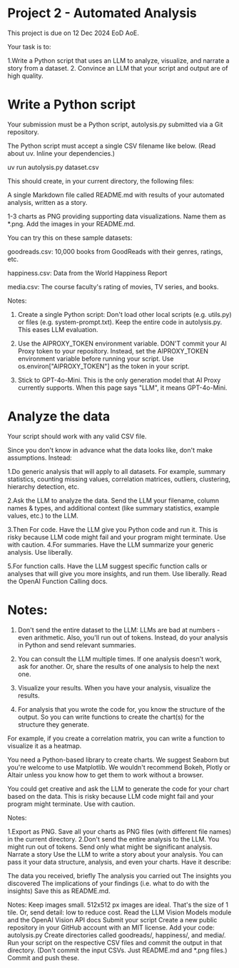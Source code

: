 # Project 2 - Automated Analysis
This project is due on 12 Dec 2024 EoD AoE.

Your task is to:

1.Write a Python script that uses an LLM to analyze, visualize, and narrate a story from a dataset.
2. Convince an LLM that your script and output are of high quality.

# Write a Python script
Your submission must be a Python script, autolysis.py submitted via a Git repository.

The Python script must accept a single CSV filename like below. (Read about uv. Inline your dependencies.)

uv run autolysis.py dataset.csv

This should create, in your current directory, the following files:

A single Markdown file called README.md with results of your automated analysis, written as a story.

1-3 charts as PNG providing supporting data visualizations. Name them as *.png. Add the images in your README.md.

You can try this on these sample datasets:

goodreads.csv: 10,000 books from GoodReads with their genres, ratings, etc.

happiness.csv: Data from the World Happiness Report

media.csv: The course faculty's rating of movies, TV series, and books.

Notes:

1. Create a single Python script: Don't load other local scripts (e.g. utils.py) or files (e.g. system-prompt.txt). Keep the entire code in autolysis.py. This eases LLM evaluation.

2. Use the AIPROXY_TOKEN environment variable. DON'T commit your AI Proxy token to your repository. Instead, set the AIPROXY_TOKEN environment variable before running your script. Use os.environ["AIPROXY_TOKEN"] as the token in your script.

3. Stick to GPT-4o-Mini. This is the only generation model that AI Proxy currently supports. When this page says "LLM", it means GPT-4o-Mini.

   
# Analyze the data
Your script should work with any valid CSV file.

Since you don't know in advance what the data looks like, don't make assumptions. Instead:

1.Do generic analysis that will apply to all datasets. For example, summary statistics, counting missing values, correlation matrices, outliers, clustering, hierarchy detection, etc.

2.Ask the LLM to analyze the data. Send the LLM your filename, column names & types, and additional context (like summary statistics, example values, etc.) to the LLM. 

3.Then For code. Have the LLM give you Python code and run it. This is risky because LLM code might fail and your program might terminate. Use with caution.
4.For summaries. Have the LLM summarize your generic analysis. Use liberally.

5.For function calls. Have the LLM suggest specific function calls or analyses that will give you more insights, and run them. Use liberally. Read the OpenAI Function Calling docs.

# Notes:

1. Don't send the entire dataset to the LLM: LLMs are bad at numbers - even arithmetic. Also, you'll run out of tokens. Instead, do your analysis in Python and send relevant summaries.
   
2. You can consult the LLM multiple times. If one analysis doesn't work, ask for another. Or, share the results of one analysis to help the next one.

3. Visualize your results. When you have your analysis, visualize the results.

4. For analysis that you wrote the code for, you know the structure of the output. So you can write functions to create the chart(s) for the structure they generate.

For example, if you create a correlation matrix, you can write a function to visualize it as a heatmap.

You need a Python-based library to create charts. We suggest Seaborn but you're welcome to use Matplotlib. We wouldn't recommend Bokeh, Plotly or Altair unless you know how to get them to work without a browser.

You could get creative and ask the LLM to generate the code for your chart based on the data. This is risky because LLM code might fail and your program might terminate. Use with caution.

Notes:

1.Export as PNG. Save all your charts as PNG files (with different file names) in the current directory.
2.Don't send the entire analysis to the LLM. You might run out of tokens. Send only what might be significant analysis.
Narrate a story
Use the LLM to write a story about your analysis. You can pass it your data structure, analysis, and even your charts. Have it describe:

The data you received, briefly
The analysis you carried out
The insights you discovered
The implications of your findings (i.e. what to do with the insights)
Save this as README.md.

Notes:
Keep images small. 512x512 px images are ideal. That's the size of 1 tile. Or, send detail: low to reduce cost. Read the LLM Vision Models module and the OpenAI Vision API docs
Submit your script
Create a new public repository in your GitHub account with an MIT license.
Add your code: autolysis.py
Create directories called goodreads/, happiness/, and media/.
Run your script on the respective CSV files and commit the output in that directory. (Don't commit the input CSVs. Just README.md and *.png files.)
Commit and push these.
